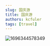 ```yaml
---
slug: 国庆游
title: 国庆游
authors: kcfuler
tags: [travel]
---
```


![1696344578349](https://s2.loli.net/2023/10/03/n5jkCi7ar23qmhX.jpg)

